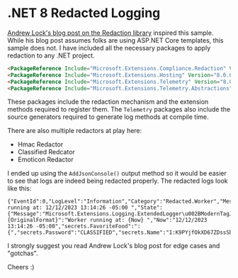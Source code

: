 # .NET 8 Redacted Logging

[Andrew Lock's blog post on the Redaction library](https://andrewlock.net/redacting-sensitive-data-with-microsoft-extensions-compliance/) inspired this sample. While his blog post assumes folks are using ASP.NET Core templates, this sample does not. I have included all the necessary packages to apply redaction to any .NET project.

```html
<PackageReference Include="Microsoft.Extensions.Compliance.Redaction" Version="8.0.0" />
<PackageReference Include="Microsoft.Extensions.Hosting" Version="8.0.0"/>
<PackageReference Include="Microsoft.Extensions.Telemetry" Version="8.0.0" />
<PackageReference Include="Microsoft.Extensions.Telemetry.Abstractions" Version="8.0.0" />
```

These packages include the redaction mechanism and the extension methods required to register them. The `Telemetry` packages also include the source generators required to generate log methods at compile time.

There are also multiple redactors at play here:

- Hmac Redactor
- Classified Redcator
- Emoticon Redactor

I ended up using the `AddJsonConsole()` output method so it would be easier to see that logs are indeed being redacted properly. The redacted logs look like this:

```text
{"EventId":0,"LogLevel":"Information","Category":"Redacted.Worker","Message":"Worker running at: 12/12/2023 13:14:26 -05:00 ","State":{"Message":"Microsoft.Extensions.Logging.ExtendedLogger\u002BModernTagJoiner","{OriginalFormat}":"Worker running at: {Now} ","Now":"12/12/2023 13:14:26 -05:00","secrets.FavoriteFood":":{","secrets.Password":"CLASSIFIED","secrets.Name":"1:K9PYjfOkXD67ZDssSbrOuA=="}}
```

I strongly suggest you read Andrew Lock's blog post for edge cases and "gotchas".

Cheers :)